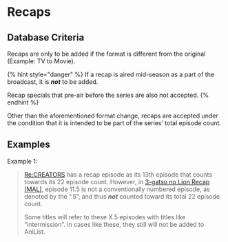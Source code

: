# Recaps

## Database Criteria

Recaps are only to be added if the format is different from the original \(Example: TV to Movie\).

{% hint style="danger" %}
If a recap is aired mid-season as a part of the broadcast, it is _**not**_ to be added.

Recap specials that pre-air before the series are also not accepted.
{% endhint %}

Other than the aforementioned format change, recaps are accepted under the condition that it is intended to be part of the series’ total episode count.

## Examples

Example 1:

> [Re:CREATORS](https://anilist.co/anime/97980/ReCREATORS/) has a recap episode as its 13th episode that counts towards its 22 episode count. However, in [3-gatsu no Lion Recap \(MAL\)](https://myanimelist.net/anime/34647/3-gatsu_no_Lion_Recap), episode 11.5 is not a conventionally numbered episode, as denoted by the “.5”, and thus _**not**_ counted toward its total 22 episode count.
>
> Some titles will refer to these X.5 episodes with titles like “intermission”. In cases like these, they still will not be added to AniList.


